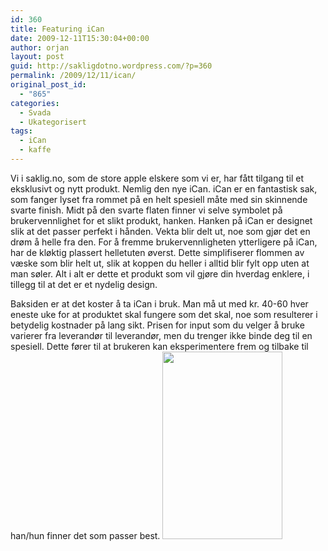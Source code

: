 ```yaml
---
id: 360
title: Featuring iCan
date: 2009-12-11T15:30:04+00:00
author: orjan
layout: post
guid: http://sakligdotno.wordpress.com/?p=360
permalink: /2009/12/11/ican/
original_post_id:
  - "865"
categories:
  - Svada
  - Ukategorisert
tags:
  - iCan
  - kaffe
---
```

Vi i saklig.no, som de store apple elskere som vi er, har fått tilgang til et eksklusivt og nytt produkt. Nemlig den nye iCan. iCan er en fantastisk sak, som fanger lyset fra rommet på en helt spesiell måte med sin skinnende svarte finish. Midt på den svarte flaten finner vi selve symbolet på brukervennlighet for et slikt produkt, hanken. Hanken på iCan er designet slik at det passer perfekt i hånden. Vekta blir delt ut, noe som gjør det en drøm å helle fra den. For å fremme brukervennligheten ytterligere på iCan, har de kløktig plassert helletuten øverst. Dette simplifiserer flommen av væske som blir helt ut, slik at koppen du heller i alltid blir fylt opp uten at man søler. Alt i alt er dette et produkt som vil gjøre din hverdag enklere, i tillegg til at det er et nydelig design.

Baksiden er at det koster å ta iCan i bruk. Man må ut med kr. 40-60 hver eneste uke for at produktet skal fungere som det skal, noe som resulterer i betydelig kostnader på lang sikt. Prisen for input som du velger å bruke varierer fra leverandør til leverandør, men du trenger ikke binde deg til en spesiell. Dette fører til at brukeren kan eksperimentere frem og tilbake til han/hun finner det som passer best. [<img src="http://46.101.118.241/wp-content/uploads/2009/12/ican.jpg?w=192" alt="" title="iCan" width="192" height="300" class="alignleft size-medium wp-image-362" srcset="http://46.101.118.241/wp-content/uploads/2009/12/ican.jpg 657w, http://46.101.118.241/wp-content/uploads/2009/12/ican-192x300.jpg 192w" sizes="(max-width: 192px) 100vw, 192px" />](http://46.101.118.241/wp-content/uploads/2009/12/ican.jpg)